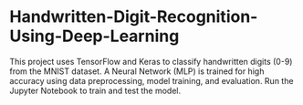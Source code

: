 # Handwritten-Digit-Recognition-Using-Deep-Learning
This project uses TensorFlow and Keras to classify handwritten digits (0-9) from the MNIST dataset. A Neural Network (MLP) is trained for high accuracy using data preprocessing, model training, and evaluation. Run the Jupyter Notebook to train and test the model.
